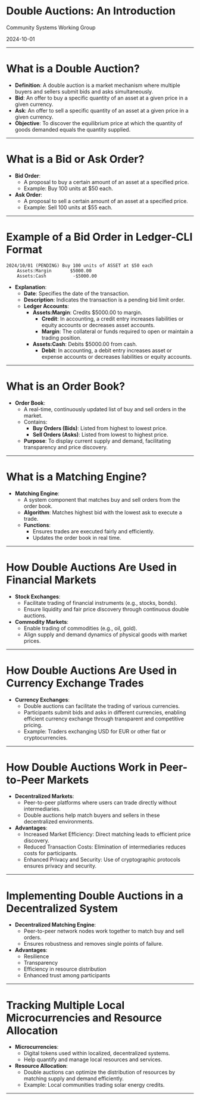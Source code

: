 # Double Auctions: An Introduction

Community Systems Working Group

2024-10-01

---

# What is a Double Auction?

- **Definition**: A double auction is a market mechanism where multiple buyers and sellers submit bids and asks simultaneously.
- **Bid**: An offer to buy a specific quantity of an asset at a given price in a given currency.
- **Ask**: An offer to sell a specific quantity of an asset at a given price in a given currency.
- **Objective**: To discover the equilibrium price at which the quantity of goods demanded equals the quantity supplied.

---

# What is a Bid or Ask Order?

- **Bid Order**:
  - A proposal to buy a certain amount of an asset at a specified price.
  - Example: Buy 100 units at $50 each.
- **Ask Order**:
  - A proposal to sell a certain amount of an asset at a specified price.
  - Example: Sell 100 units at $55 each.

---

# Example of a Bid Order in Ledger-CLI Format

```
2024/10/01 (PENDING) Buy 100 units of ASSET at $50 each
    Assets:Margin       $5000.00
    Assets:Cash          -$5000.00
```

- **Explanation**:
  - **Date**: Specifies the date of the transaction.
  - **Description**: Indicates the transaction is a pending bid limit order.
  - **Ledger Accounts**:
    - **Assets:Margin**: Credits $5000.00 to margin.
      - **Credit**: In accounting, a credit entry increases liabilities or equity accounts or decreases asset accounts.
      - **Margin**: The collateral or funds required to open or maintain a trading position.
    - **Assets:Cash**: Debits $5000.00 from cash.
      - **Debit**: In accounting, a debit entry increases asset or expense accounts or decreases liabilities or equity accounts.

---

# What is an Order Book?

- **Order Book**:
  - A real-time, continuously updated list of buy and sell orders in the market.
  - Contains:
    - **Buy Orders (Bids)**: Listed from highest to lowest price.
    - **Sell Orders (Asks)**: Listed from lowest to highest price.
  - **Purpose**: To display current supply and demand, facilitating transparency and price discovery.

---

# What is a Matching Engine?

- **Matching Engine**:
  - A system component that matches buy and sell orders from the order book.
  - **Algorithm**: Matches highest bid with the lowest ask to execute a trade.
  - **Functions**:
    - Ensures trades are executed fairly and efficiently.
    - Updates the order book in real time.

---

# How Double Auctions Are Used in Financial Markets

- **Stock Exchanges**:
  - Facilitate trading of financial instruments (e.g., stocks, bonds).
  - Ensure liquidity and fair price discovery through continuous double auctions.
- **Commodity Markets**:
  - Enable trading of commodities (e.g., oil, gold).
  - Align supply and demand dynamics of physical goods with market prices.

---

# How Double Auctions Are Used in Currency Exchange Trades

- **Currency Exchanges**:
  - Double auctions can facilitate the trading of various currencies.
  - Participants submit bids and asks in different currencies, enabling efficient currency exchange through transparent and competitive pricing.
  - Example: Traders exchanging USD for EUR or other fiat or cryptocurrencies.

---

# How Double Auctions Work in Peer-to-Peer Markets

- **Decentralized Markets**:
  - Peer-to-peer platforms where users can trade directly without intermediaries.
  - Double auctions help match buyers and sellers in these decentralized environments.
- **Advantages**:
  - Increased Market Efficiency: Direct matching leads to efficient price discovery.
  - Reduced Transaction Costs: Elimination of intermediaries reduces costs for participants.
  - Enhanced Privacy and Security: Use of cryptographic protocols ensures privacy and security.
  
---

# Implementing Double Auctions in a Decentralized System

- **Decentralized Matching Engine**:
  - Peer-to-peer network nodes work together to match buy and sell orders.
  - Ensures robustness and removes single points of failure.
- **Advantages**:
  - Resilience
  - Transparency
  - Efficiency in resource distribution
  - Enhanced trust among participants

---

# Tracking Multiple Local Microcurrencies and Resource Allocation

- **Microcurrencies**:
  - Digital tokens used within localized, decentralized systems.
  - Help quantify and manage local resources and services.
- **Resource Allocation**:
  - Double auctions can optimize the distribution of resources by matching supply and demand efficiently.
  - Example: Local communities trading solar energy credits.

---

